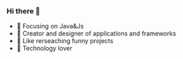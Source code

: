 ### Hi there 👋

<!--
**Eugene1024/Eugene1024** is a ✨ _special_ ✨ repository because its `README.md` (this file) appears on your GitHub profile.

Here are some ideas to get you started:

- 🔭 I’m currently working on ...
- 🌱 I’m currently learning ...
- 👯 I’m looking to collaborate on ...
- 🤔 I’m looking for help with ...
- 💬 Ask me about ...
- 📫 How to reach me: ...
- 😄 Pronouns: ...
- ⚡ Fun fact: ...
-->



- :orange_book: Focusing on Java&Js
- :hammer: Creator and designer of applications and frameworks
- :ram:  Like rerseaching funny projects
- :meat_on_bone: Technology lover
